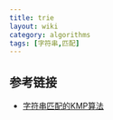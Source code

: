 ```yaml
---
title: trie
layout: wiki
category: algorithms
tags: [字符串,匹配]
---
```



## 参考链接

* [字符串匹配的KMP算法](http://www.ruanyifeng.com/blog/2013/05/Knuth%E2%80%93Morris%E2%80%93Pratt_algorithm.html)
